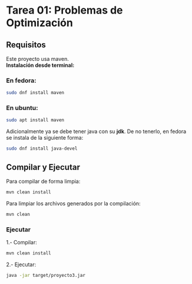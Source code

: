 # Tarea 01: Problemas de Optimización

## Requisitos

Este proyecto usa maven. <br>
**Instalación desde terminal:**

### En fedora:

```bash
sudo dnf install maven
```

### En ubuntu:

```bash
sudo apt install maven
```

Adicionalmente ya se debe tener java con su **jdk**.
De no tenerlo, en fedora se instala de la siguiente forma:

```bash
sudo dnf install java-devel

```

## Compilar y Ejecutar

Para compilar de forma limpia:

```bash
mvn clean install
```

Para limpiar los archivos generados por la compilación:

```bash
mvn clean
```

### Ejecutar

1.- Compilar:

```bash
mvn clean install
```

2.- Ejecutar:

```bash
java -jar target/proyecto3.jar
```
